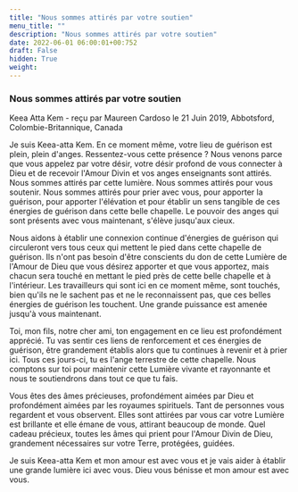 ```yaml
---
title: "Nous sommes attirés par votre soutien"
menu_title: ""
description: "Nous sommes attirés par votre soutien"
date: 2022-06-01 06:00:01+00:752
draft: False
hidden: True
weight:
---
```

### Nous sommes attirés par votre soutien

Keea Atta Kem - reçu par Maureen Cardoso le 21 Juin 2019, Abbotsford, Colombie-Britannique, Canada

Je suis Keea-atta Kem. En ce moment même, votre lieu de guérison est plein, plein d'anges. Ressentez-vous cette présence ? Nous venons parce que vous appelez par votre désir, votre désir profond de vous connecter à Dieu et de recevoir l'Amour Divin et vos anges enseignants sont attirés. Nous sommes attirés par cette lumière. Nous sommes attirés pour vous soutenir. Nous sommes attirés pour prier avec vous, pour apporter la guérison, pour apporter l'élévation et pour établir un sens tangible de ces énergies de guérison dans cette belle chapelle. Le pouvoir des anges qui sont présents avec vous maintenant, s'élève jusqu'aux cieux.

Nous aidons à établir une connexion continue d'énergies de guérison qui circuleront vers tous ceux qui mettent le pied dans cette chapelle de guérison. Ils n'ont pas besoin d'être conscients du don de cette Lumière de l'Amour de Dieu que vous désirez apporter et que vous apportez, mais chacun sera touché en mettant le pied près de cette belle chapelle et à l'intérieur. Les travailleurs qui sont ici en ce moment même, sont touchés, bien qu'ils ne le sachent pas et ne le reconnaissent pas, que ces belles énergies de guérison les touchent. Une grande puissance est amenée jusqu'à vous maintenant.

Toi, mon fils, notre cher ami, ton engagement en ce lieu est profondément apprécié. Tu vas sentir ces liens de renforcement et ces énergies de guérison, être grandement établis alors que tu continues à revenir et à prier ici. Tous ces jours-ci, tu es l'ange terrestre de cette chapelle. Nous comptons sur toi pour maintenir cette Lumière vivante et rayonnante et nous te soutiendrons dans tout ce que tu fais.

Vous êtes des âmes précieuses, profondément aimées par Dieu et profondément aimées par les royaumes spirituels. Tant de personnes vous regardent et vous observent. Elles sont attirées par vous car votre Lumière est brillante et elle émane de vous, attirant beaucoup de monde. Quel cadeau précieux, toutes les âmes qui prient pour l'Amour Divin de Dieu, grandement nécessaires sur votre Terre, protégées, guidées.

Je suis Keea-atta Kem et mon amour est avec vous et je vais aider à établir une grande lumière ici avec vous. Dieu vous bénisse et mon amour est avec vous.



